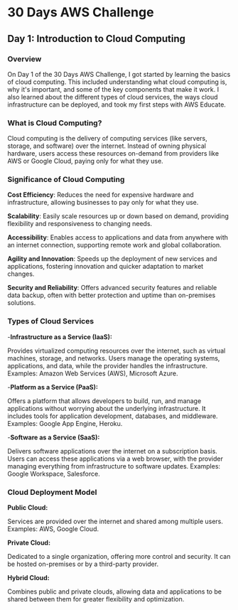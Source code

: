 # 30 Days AWS Challenge
## Day 1: Introduction to Cloud Computing
### Overview
On Day 1 of the 30 Days AWS Challenge, I got started by learning the basics of cloud computing. This included understanding what cloud computing is, why it's important, and some of the key components that make it work. I also learned about the different types of cloud services, the ways cloud infrastructure can be deployed, and took my first steps with AWS Educate.
### What is Cloud Computing?

Cloud computing is the delivery of computing services (like servers, storage, and software) over the internet. Instead of owning physical hardware, users access these resources on-demand from providers like AWS or Google Cloud, paying only for what they use.
### Significance of Cloud Computing
**Cost Efficiency**: Reduces the need for expensive hardware and infrastructure, allowing businesses to pay only for what they use.

**Scalability**: Easily scale resources up or down based on demand, providing flexibility and responsiveness to changing needs.

**Accessibility**: Enables access to applications and data from anywhere with an internet connection, supporting remote work and global collaboration.

**Agility and Innovation**: Speeds up the deployment of new services and applications, fostering innovation and quicker adaptation to market changes.

**Security and Reliability**: Offers advanced security features and reliable data backup, often with better protection and uptime than on-premises solutions.

### Types of Cloud Services
-**Infrastructure as a Service (IaaS):**

 Provides virtualized computing resources over the internet, such as virtual machines, storage, and networks. Users manage the operating systems, applications, and data, while the provider handles the infrastructure. Examples: Amazon Web Services (AWS), Microsoft Azure.

-**Platform as a Service (PaaS):** 

Offers a platform that allows developers to build, run, and manage applications without worrying about the underlying infrastructure. It includes tools for application development, databases, and middleware. Examples: Google App Engine, Heroku.

-**Software as a Service (SaaS):**

Delivers software applications over the internet on a subscription basis. Users can access these applications via a web browser, with the provider managing everything from infrastructure to software updates. Examples: Google Workspace, Salesforce.

### Cloud Deployment Model

**Public Cloud:**

 Services are provided over the internet and shared among multiple users. Examples: AWS, Google Cloud.

**Private Cloud:**

 Dedicated to a single organization, offering more control and security. It can be hosted on-premises or by a third-party provider.

**Hybrid Cloud:**

 Combines public and private clouds, allowing data and applications to be shared between them for greater flexibility and optimization.